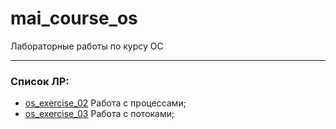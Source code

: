 # mai_course_os

Лабораторные работы по курсу ОС

---
### Список ЛР:
* [os_exercise_02](https://github.com/Reterer/mai_course_os/tree/master/os_exercise_02) Работа с процессами;
* [os_exercise_03](https://github.com/Reterer/mai_course_os/tree/master/os_exercise_03) Работа с потоками;
